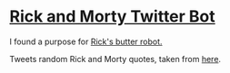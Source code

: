 [Rick and Morty Twitter Bot](https://twitter.com/RickAndMortyBot)
=========================
 
I found a purpose for [Rick's butter robot.](https://www.youtube.com/watch?v=3ht-ZyJOV2k)

Tweets random Rick and Morty quotes, taken from [here](http://www.rickandmortytime.com/wiki/Quotes).
